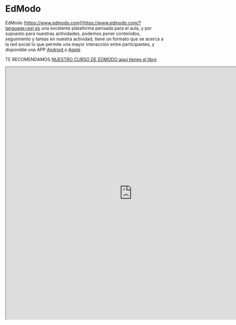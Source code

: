 # EdModo

EdModo [https://www.edmodo.com](https://www.edmodo.com/?language=es) es una excelente plataforma pensada para el aula, y por supuesto para nuestras actividades, podemos poner contenidos, seguimiento y tareas en nuestra actividad, tiene un formato que se acerca a la red social lo que permite una mayor interacción entre participantes, y disponible una APP [Android ](https://play.google.com/store/apps/details?id=com.fusionprojects.edmodo&amp;hl=es)o [Apple](https://itunes.apple.com/es/app/edmodo/id378352300?mt=8)

TE RECOMENDAMOS [NUESTRO CURSO DE EDMODO aquí tienes el libro](https://www.gitbook.com/book/catedu/curso-de-edmodo/details)

<iframe src="https://www.gitbook.com/book/catedu/curso-de-edmodo/details" width="800" height="800" align="center">

